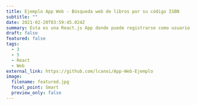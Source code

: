 ```yaml
---
title: Ejemplo App Web - Búsqueda web de libros por su código ISBN
subtitle: ""
date: 2021-02-20T03:59:45.024Z
summary: Esta es una React.js App donde puede registrarse como usuario, buscar libros en la web introduciendo su código ISBN y agregar sus favoritos a una lista.
draft: false
featured: false
tags:
  - 3
  - 5
  - React
  - Web
external_link: https://github.com/lcanoi/App-Web-Ejemplo
image:
  filename: featured.jpg
  focal_point: Smart
  preview_only: false
---
```

